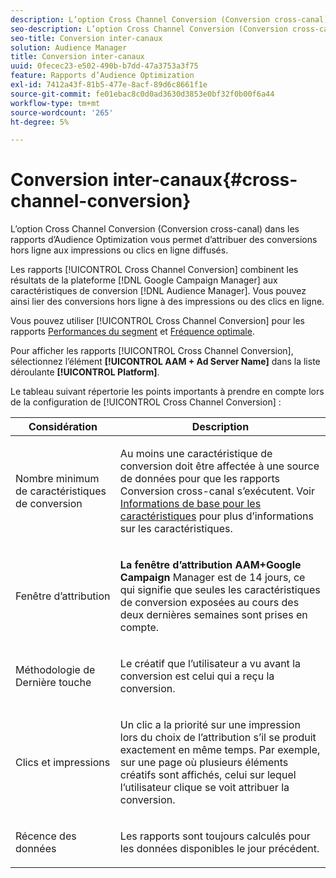 ```yaml
---
description: L’option Cross Channel Conversion (Conversion cross-canal) dans les rapports d’Audience Optimization vous permet d’attribuer des conversions hors ligne aux impressions ou clics en ligne diffusés.
seo-description: L’option Cross Channel Conversion (Conversion cross-canal) dans les rapports d’Audience Optimization vous permet d’attribuer des conversions hors ligne aux impressions ou clics en ligne diffusés.
seo-title: Conversion inter-canaux
solution: Audience Manager
title: Conversion inter-canaux
uuid: 0fecec23-e502-490b-b7dd-47a3753a3f75
feature: Rapports d’Audience Optimization
exl-id: 7412a43f-81b5-477e-8acf-89d6c8661f1e
source-git-commit: fe01ebac8c0d0ad3630d3853e0bf32f0b00f6a44
workflow-type: tm+mt
source-wordcount: '265'
ht-degree: 5%

---
```


# Conversion inter-canaux{#cross-channel-conversion}

L’option Cross Channel Conversion (Conversion cross-canal) dans les rapports d’Audience Optimization vous permet d’attribuer des conversions hors ligne aux impressions ou clics en ligne diffusés.

Les rapports [!UICONTROL Cross Channel Conversion] combinent les résultats de la plateforme [!DNL Google Campaign Manager] aux caractéristiques de conversion [!DNL Audience Manager]. Vous pouvez ainsi lier des conversions hors ligne à des impressions ou des clics en ligne.

Vous pouvez utiliser [!UICONTROL Cross Channel Conversion] pour les rapports [Performances du segment](../../../reporting/audience-optimization-reports/aor-advertisers/segment-performance.md) et [Fréquence optimale](../../../reporting/audience-optimization-reports/aor-advertisers/optimal-frequency.md).

Pour afficher les rapports [!UICONTROL Cross Channel Conversion], sélectionnez l’élément **[!UICONTROL AAM + Ad Server Name]** dans la liste déroulante **[!UICONTROL Platform]**.

Le tableau suivant répertorie les points importants à prendre en compte lors de la configuration de [!UICONTROL Cross Channel Conversion] :

<table id="table_62590B4AB7624B619EC9AA8FF89722C9"> 
 <thead> 
  <tr> 
   <th class="entry"> Considération </th> 
   <th class="entry"> Description </th> 
  </tr> 
 </thead>
 <tbody> 
  <tr> 
   <td colname="col01"> <p>Nombre minimum de caractéristiques de conversion </p> </td> 
   <td colname="col1"> <p>Au moins une caractéristique de conversion doit être affectée à une source de données pour que les rapports <span class="wintitle"> Conversion cross-canal</span> s’exécutent. Voir <a href="../../../features/traits/create-onboarded-rule-based-traits.md"> Informations de base pour les caractéristiques</a> pour plus d’informations sur les caractéristiques. </p> </td> 
  </tr>
  <tr> 
   <td> <p>Fenêtre d’attribution </p> </td> 
   <td> <p> <b><span class="uicontrol"> La fenêtre d’attribution AAM+Google Campaign </span></b> Manager est de 14 jours, ce qui signifie que seules les caractéristiques de conversion exposées au cours des deux dernières semaines sont prises en compte. </p> </td> 
  </tr> 
  <tr> 
   <td> <p>Méthodologie de Dernière touche </p> </td> 
   <td> <p>Le créatif que l’utilisateur a vu avant la conversion est celui qui a reçu la conversion. </p> </td> 
  </tr> 
  <tr> 
   <td> <p>Clics et impressions </p> </td> 
   <td> <p>Un clic a la priorité sur une impression lors du choix de l’attribution s’il se produit exactement en même temps. Par exemple, sur une page où plusieurs éléments créatifs sont affichés, celui sur lequel l’utilisateur clique se voit attribuer la conversion. </p> </td> 
  </tr> 
  <tr> 
   <td> <p>Récence des données </p> </td> 
   <td> <p>Les rapports sont toujours calculés pour les données disponibles le jour précédent. </p> </td> 
  </tr> 
 </tbody> 
</table>
